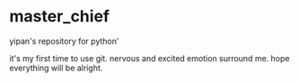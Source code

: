 # master_chief
yipan's repository for python'

it's my first time to use git. nervous and excited emotion surround me.
hope everything will be alright.
